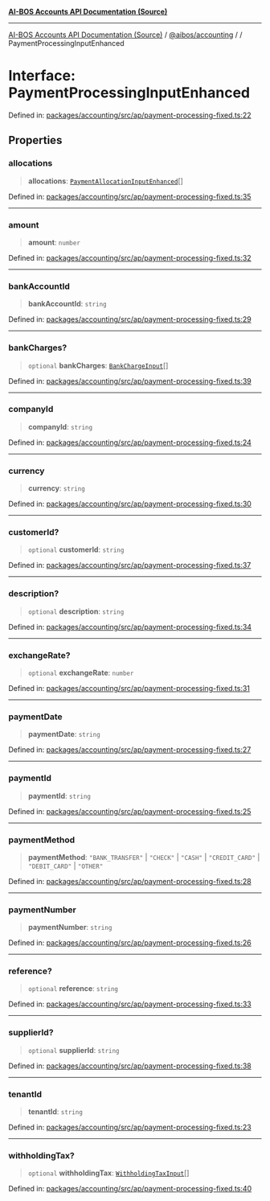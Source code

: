 [**AI-BOS Accounts API Documentation (Source)**](../../../README.md)

***

[AI-BOS Accounts API Documentation (Source)](../../../README.md) / [@aibos/accounting](../README.md) / [](../README.md) / PaymentProcessingInputEnhanced

# Interface: PaymentProcessingInputEnhanced

Defined in: [packages/accounting/src/ap/payment-processing-fixed.ts:22](https://github.com/pohlai88/accounts/blob/48103fb36d28b2b9bfb33472b6de2f719773cde9/packages/accounting/src/ap/payment-processing-fixed.ts#L22)

## Properties

### allocations

> **allocations**: [`PaymentAllocationInputEnhanced`](PaymentAllocationInputEnhanced.md)[]

Defined in: [packages/accounting/src/ap/payment-processing-fixed.ts:35](https://github.com/pohlai88/accounts/blob/48103fb36d28b2b9bfb33472b6de2f719773cde9/packages/accounting/src/ap/payment-processing-fixed.ts#L35)

***

### amount

> **amount**: `number`

Defined in: [packages/accounting/src/ap/payment-processing-fixed.ts:32](https://github.com/pohlai88/accounts/blob/48103fb36d28b2b9bfb33472b6de2f719773cde9/packages/accounting/src/ap/payment-processing-fixed.ts#L32)

***

### bankAccountId

> **bankAccountId**: `string`

Defined in: [packages/accounting/src/ap/payment-processing-fixed.ts:29](https://github.com/pohlai88/accounts/blob/48103fb36d28b2b9bfb33472b6de2f719773cde9/packages/accounting/src/ap/payment-processing-fixed.ts#L29)

***

### bankCharges?

> `optional` **bankCharges**: [`BankChargeInput`](BankChargeInput.md)[]

Defined in: [packages/accounting/src/ap/payment-processing-fixed.ts:39](https://github.com/pohlai88/accounts/blob/48103fb36d28b2b9bfb33472b6de2f719773cde9/packages/accounting/src/ap/payment-processing-fixed.ts#L39)

***

### companyId

> **companyId**: `string`

Defined in: [packages/accounting/src/ap/payment-processing-fixed.ts:24](https://github.com/pohlai88/accounts/blob/48103fb36d28b2b9bfb33472b6de2f719773cde9/packages/accounting/src/ap/payment-processing-fixed.ts#L24)

***

### currency

> **currency**: `string`

Defined in: [packages/accounting/src/ap/payment-processing-fixed.ts:30](https://github.com/pohlai88/accounts/blob/48103fb36d28b2b9bfb33472b6de2f719773cde9/packages/accounting/src/ap/payment-processing-fixed.ts#L30)

***

### customerId?

> `optional` **customerId**: `string`

Defined in: [packages/accounting/src/ap/payment-processing-fixed.ts:37](https://github.com/pohlai88/accounts/blob/48103fb36d28b2b9bfb33472b6de2f719773cde9/packages/accounting/src/ap/payment-processing-fixed.ts#L37)

***

### description?

> `optional` **description**: `string`

Defined in: [packages/accounting/src/ap/payment-processing-fixed.ts:34](https://github.com/pohlai88/accounts/blob/48103fb36d28b2b9bfb33472b6de2f719773cde9/packages/accounting/src/ap/payment-processing-fixed.ts#L34)

***

### exchangeRate?

> `optional` **exchangeRate**: `number`

Defined in: [packages/accounting/src/ap/payment-processing-fixed.ts:31](https://github.com/pohlai88/accounts/blob/48103fb36d28b2b9bfb33472b6de2f719773cde9/packages/accounting/src/ap/payment-processing-fixed.ts#L31)

***

### paymentDate

> **paymentDate**: `string`

Defined in: [packages/accounting/src/ap/payment-processing-fixed.ts:27](https://github.com/pohlai88/accounts/blob/48103fb36d28b2b9bfb33472b6de2f719773cde9/packages/accounting/src/ap/payment-processing-fixed.ts#L27)

***

### paymentId

> **paymentId**: `string`

Defined in: [packages/accounting/src/ap/payment-processing-fixed.ts:25](https://github.com/pohlai88/accounts/blob/48103fb36d28b2b9bfb33472b6de2f719773cde9/packages/accounting/src/ap/payment-processing-fixed.ts#L25)

***

### paymentMethod

> **paymentMethod**: `"BANK_TRANSFER"` \| `"CHECK"` \| `"CASH"` \| `"CREDIT_CARD"` \| `"DEBIT_CARD"` \| `"OTHER"`

Defined in: [packages/accounting/src/ap/payment-processing-fixed.ts:28](https://github.com/pohlai88/accounts/blob/48103fb36d28b2b9bfb33472b6de2f719773cde9/packages/accounting/src/ap/payment-processing-fixed.ts#L28)

***

### paymentNumber

> **paymentNumber**: `string`

Defined in: [packages/accounting/src/ap/payment-processing-fixed.ts:26](https://github.com/pohlai88/accounts/blob/48103fb36d28b2b9bfb33472b6de2f719773cde9/packages/accounting/src/ap/payment-processing-fixed.ts#L26)

***

### reference?

> `optional` **reference**: `string`

Defined in: [packages/accounting/src/ap/payment-processing-fixed.ts:33](https://github.com/pohlai88/accounts/blob/48103fb36d28b2b9bfb33472b6de2f719773cde9/packages/accounting/src/ap/payment-processing-fixed.ts#L33)

***

### supplierId?

> `optional` **supplierId**: `string`

Defined in: [packages/accounting/src/ap/payment-processing-fixed.ts:38](https://github.com/pohlai88/accounts/blob/48103fb36d28b2b9bfb33472b6de2f719773cde9/packages/accounting/src/ap/payment-processing-fixed.ts#L38)

***

### tenantId

> **tenantId**: `string`

Defined in: [packages/accounting/src/ap/payment-processing-fixed.ts:23](https://github.com/pohlai88/accounts/blob/48103fb36d28b2b9bfb33472b6de2f719773cde9/packages/accounting/src/ap/payment-processing-fixed.ts#L23)

***

### withholdingTax?

> `optional` **withholdingTax**: [`WithholdingTaxInput`](WithholdingTaxInput.md)[]

Defined in: [packages/accounting/src/ap/payment-processing-fixed.ts:40](https://github.com/pohlai88/accounts/blob/48103fb36d28b2b9bfb33472b6de2f719773cde9/packages/accounting/src/ap/payment-processing-fixed.ts#L40)

